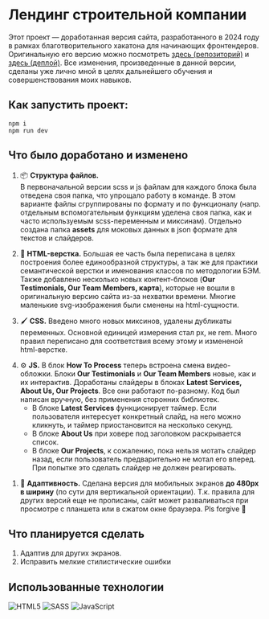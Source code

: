 # Лендинг строительной компании

Этот проект — доработанная версия сайта, разработанного в 2024 году в рамках благотворительного хакатона для начинающих фронтендеров. Оригинальную его версию можно посмотреть [здесь (репозиторий)](https://github.com/IlyaBurch/team8htmlEvent2024) и [здесь (деплой)](https://team8html-event2024.vercel.app). Все изменения, произведенные в данной версии, сделаны уже лично мной в целях дальнейшего обучения и совершенствования моих навыков.

## Как запустить проект:
```
npm i
npm run dev
```

## Что было доработано и изменено

1. :package: **Структура файлов.**  
  В первоначальной версии scss и js файлам для каждого блока была отведена своя папка, что упрощало работу в команде. В этом варианте файлы сгруппированы по формату и по функционалу (напр. отдельным вспомогательным функциям уделена своя папка, как и часто используемым scss-переменным и миксинам). Отдельно создана папка **assets** для моковых данных в json формате для текстов и слайдеров.
  <p>

2. :notebook: **HTML-верстка.** 
  Большая ее часть была переписана в целях построения более единообразной структуры, а так же для практики семантической верстки и именования классов по методологии БЭМ. Также добавлено несколько новых контент-блоков (**Our Testimonials, Our Team Members, карта**), которые не вошли в оригинальную версию сайта из-за нехватки времени. Многие маленькие svg-изображения были сменены на html-сущности.
  <p>

3. :paintbrush: **CSS.** 
  Введено много новых миксинов, удалены дубликаты переменных. Основной единицей измерения стал px, не rem. Много правил переписано для соответствия всему этому и измененой html-верстке. 
  <p>

4. :gear: **JS.** 
  В блок **How To Process** теперь встроена смена видео-обложки. Блоки **Our Testimonials** и **Our Team Members** новые, как и их интерактив. Доработаны слайдеры в блоках **Latest Services, About Us, Our Projects**. Все они работают по-разному. Код был написан вручную, без применения сторонних библиотек. 
     - В блоке **Latest Services** функционирует таймер. Если пользователя интересует конкретный слайд, на него можно кликнуть, и таймер приостановится на несколько секунд.
     - В блоке **About Us** при ховере под заголовком раскрывается список.
     - В блоке **Our Projects**, к сожалению, пока нельзя мотать слайдер назад, если пользователь предварительно не мотал его вперед. При попытке это сделать слайдер не должен реагировать.
  <p>

1. 📱 **Адаптивность.** 
   Сделана версия для мобильных экранов **до 480px в ширину** (по сути для вертикальной ориентации). Т.к. правила для других версий еще не прописаны, сайт может разваливаться при просмотре с планшета или в сжатом окне браузера. Pls forgive 🙏

## Что планируется сделать

1. Адаптив для других экранов.
2. Исправить мелкие стилистические ошибки

## Использованные технологии

![HTML5](https://img.shields.io/badge/html5-%23E34F26.svg?style=for-the-badge&logo=html5&logoColor=white) ![SASS](https://img.shields.io/badge/SASS-hotpink.svg?style=for-the-badge&logo=SASS&logoColor=white) ![JavaScript](https://img.shields.io/badge/javascript-%23323330.svg?style=for-the-badge&logo=javascript&logoColor=%23F7DF1E)
